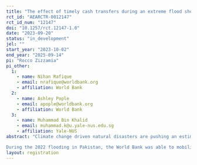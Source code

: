 ```yaml
---
title: "The effect of timely cash transfers during an extreme flood shock: Evidence from the 2022 Pakistan Floods "
rct_id: "AEARCTR-0012147"
rct_id_num: "12147"
doi: "10.1257/rct.12147-1.0"
date: "2023-09-20"
status: "in_development"
jel: ""
start_year: "2023-10-02"
end_year: "2025-09-14"
pi: "Rocco Zizzamia"
pi_other:
  1:
    - name: Nihan Rafique
    - email: nrafique@worldbank.org
    - affiliation: World Bank
  2:
    - name: Ashley Pople
    - email: apople@worldbank.org
    - affiliation: World Bank
  3:
    - name: Muhammad Bin Khalid
    - email: muhammad.k@u.yale-nus.edu.sg
    - affiliation: Yale-NUS
abstract: "Climate change driven natural disasters are pushing an estimated 26 million people into poverty every year and disproportionately impacting the world’s poorest countries. Typically, government and humanitarian responses to climate disasters are mobilized after the shock occurs when much of the damage has already been done. There is reason to believe that acting early by providing cash payments – before or during a climate disaster – may help households prevent some of the damage. Improvements in early action systems provide an opportunity for governments and humanitarian actors to mitigate the worst humanitarian impacts of climate disasters.  
During the 2022 flooding in Pakistan, the World Bank was able to mobilise $150 million to provide a one-off cash transfer ($88 per recipient) to 1.3 million households from September to November. Given that a state of emergency was only declared on August 25 and flooding lasted until at least October 2022, the speed of this social protection response was unusually rapid in the context of humanitarian assistance during floods. This project aims to utilise a quasi-experimental approach – a fuzzy regression discontinuity design to understand the impacts of timely assistance on household resilience to extreme climate shocks. While there is a large body literature on the role of cash transfers in cushioning the negative income effects of shocks, experimental evidence on the effectiveness of cash transfers in response to extreme weather events, especially one-off cash transfers, remains scarce. Most research on disaster response focuses largely on the role of cash transfers in facilitating recovery from extreme weather events. This research explores the potential for “shock-responsive” cash transfers to limit the welfare cost of the shock through adaptive actions during a crisis."
layout: registration
---
```


